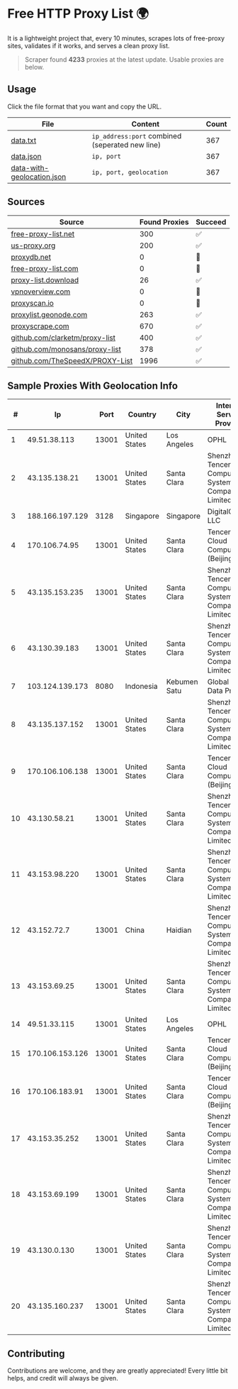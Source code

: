 
# Free HTTP Proxy List 🌍

It is a lightweight project that, every 10 minutes, scrapes lots of free-proxy sites, validates if it works, and serves a clean proxy list.


> Scraper found **4233** proxies at the latest update. Usable proxies are below.

## Usage

Click the file format that you want and copy the URL.


|File|Content|Count|
|----|-------|-----|
|[data.txt](https://raw.githubusercontent.com/themiralay/Proxy-List-World/master/data.txt)|`ip_address:port` combined (seperated new line)|367|
|[data.json](https://raw.githubusercontent.com/themiralay/Proxy-List-World/master/data.json)|`ip, port`|367|
|[data-with-geolocation.json](https://raw.githubusercontent.com/themiralay/Proxy-List-World/master/data-with-geolocation.json)|`ip, port, geolocation`|367|

## Sources

|Source|Found Proxies|Succeed|
|------|-------------|-------|
|[free-proxy-list.net](https://free-proxy-list.net)|300|✅|
|[us-proxy.org](https://www.us-proxy.org)|200|✅|
|[proxydb.net](http://proxydb.net)|0|🚫|
|[free-proxy-list.com](https://free-proxy-list.com/?page=&port=&type%5B%5D=http&type%5B%5D=https&up_time=0&search=Search)|0|🚫|
|[proxy-list.download](https://www.proxy-list.download/HTTP)|26|✅|
|[vpnoverview.com](https://vpnoverview.com/privacy/anonymous-browsing/free-proxy-servers)|0|🚫|
|[proxyscan.io](https://www.proxyscan.io)|0|🚫|
|[proxylist.geonode.com](https://proxylist.geonode.com/api/proxy-list?limit=300&page=1&sort_by=lastChecked&sort_type=desc&protocols=http,https)|263|✅|
|[proxyscrape.com](https://api.proxyscrape.com/v2/?request=displayproxies&protocol=http&timeout=10000&country=all&ssl=all&anonymity=all)|670|✅|
|[github.com/clarketm/proxy-list](https://raw.githubusercontent.com/clarketm/proxy-list/master/proxy-list-raw.txt)|400|✅|
|[github.com/monosans/proxy-list](https://raw.githubusercontent.com/monosans/proxy-list/main/proxies/http.txt)|378|✅|
|[github.com/TheSpeedX/PROXY-List](https://raw.githubusercontent.com/TheSpeedX/PROXY-List/master/http.txt)|1996|✅|


## Sample Proxies With Geolocation Info

|#|Ip|Port|Country|City|Internet Service Provider|
|-|--|----|-------|----|-------------------------|
|1|49.51.38.113|13001|United States|Los Angeles|OPHL|
|2|43.135.138.21|13001|United States|Santa Clara|Shenzhen Tencent Computer Systems Company Limited|
|3|188.166.197.129|3128|Singapore|Singapore|DigitalOcean, LLC|
|4|170.106.74.95|13001|United States|Santa Clara|Tencent Cloud Computing (Beijing) Co|
|5|43.135.153.235|13001|United States|Santa Clara|Shenzhen Tencent Computer Systems Company Limited|
|6|43.130.39.183|13001|United States|Santa Clara|Shenzhen Tencent Computer Systems Company Limited|
|7|103.124.139.173|8080|Indonesia|Kebumen Satu|Global Media Data Prima|
|8|43.135.137.152|13001|United States|Santa Clara|Shenzhen Tencent Computer Systems Company Limited|
|9|170.106.106.138|13001|United States|Santa Clara|Tencent Cloud Computing (Beijing) Co|
|10|43.130.58.21|13001|United States|Santa Clara|Shenzhen Tencent Computer Systems Company Limited|
|11|43.153.98.220|13001|United States|Santa Clara|Shenzhen Tencent Computer Systems Company Limited|
|12|43.152.72.7|13001|China|Haidian|Shenzhen Tencent Computer Systems Company Limited|
|13|43.153.69.25|13001|United States|Santa Clara|Shenzhen Tencent Computer Systems Company Limited|
|14|49.51.33.115|13001|United States|Los Angeles|OPHL|
|15|170.106.153.126|13001|United States|Santa Clara|Tencent Cloud Computing (Beijing) Co|
|16|170.106.183.91|13001|United States|Santa Clara|Tencent Cloud Computing (Beijing) Co|
|17|43.153.35.252|13001|United States|Santa Clara|Shenzhen Tencent Computer Systems Company Limited|
|18|43.153.69.199|13001|United States|Santa Clara|Shenzhen Tencent Computer Systems Company Limited|
|19|43.130.0.130|13001|United States|Santa Clara|Shenzhen Tencent Computer Systems Company Limited|
|20|43.135.160.237|13001|United States|Santa Clara|Shenzhen Tencent Computer Systems Company Limited|



## Contributing

Contributions are welcome, and they are greatly appreciated! Every
little bit helps, and credit will always be given.

